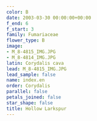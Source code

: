 ```yaml
---
color: B
date: 2003-03-30 00:00:00+00:00
f_end: 6
f_start: 3
family: Fumariaceae
flower_type: B
image:
- M_8-4815_IMG.JPG
- M_8-4814_IMG.JPG
latin: Corydalis cava
lead: M_8-4815_IMG.JPG
lead_sample: false
name: index.en
order: Corydalis
parallel: false
petals_joined: false
star_shape: false
title: Hollow Larkspur
---
```

